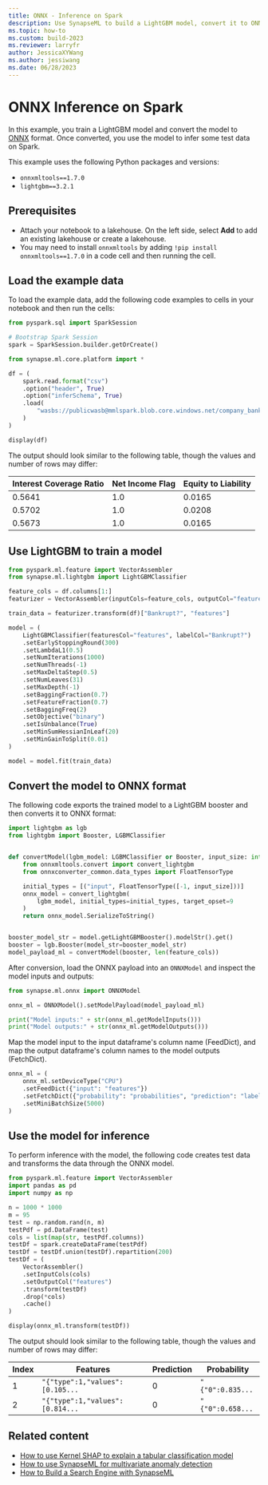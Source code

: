 ```yaml
---
title: ONNX - Inference on Spark
description: Use SynapseML to build a LightGBM model, convert it to ONNX format, then perform inference.
ms.topic: how-to
ms.custom: build-2023
ms.reviewer: larryfr
author: JessicaXYWang
ms.author: jessiwang
ms.date: 06/28/2023
---
```

# ONNX Inference on Spark

In this example, you train a LightGBM model and convert the model to [ONNX](https://onnx.ai/) format. Once converted, you use the model to infer some test data on Spark.

This example uses the following Python packages and versions:

- `onnxmltools==1.7.0`
- `lightgbm==3.2.1`

## Prerequisites

- Attach your notebook to a lakehouse. On the left side, select **Add** to add an existing lakehouse or create a lakehouse.
- You may need to install `onnxmltools` by adding `!pip install onnxmltools==1.7.0` in a code cell and then running the cell.


## Load the example data

To load the example data, add the following code examples to cells in your notebook and then run the cells:

```python
from pyspark.sql import SparkSession

# Bootstrap Spark Session
spark = SparkSession.builder.getOrCreate()

from synapse.ml.core.platform import *
```

```python
df = (
    spark.read.format("csv")
    .option("header", True)
    .option("inferSchema", True)
    .load(
        "wasbs://publicwasb@mmlspark.blob.core.windows.net/company_bankruptcy_prediction_data.csv"
    )
)

display(df)
```

The output should look similar to the following table, though the values and number of rows may differ:

| Interest Coverage Ratio | Net Income Flag | Equity to Liability |
| ----- | ----- | ----- |
| 0.5641 | 1.0 | 0.0165 |
| 0.5702 | 1.0 | 0.0208 |
| 0.5673 | 1.0 | 0.0165 |

## Use LightGBM to train a model

```python
from pyspark.ml.feature import VectorAssembler
from synapse.ml.lightgbm import LightGBMClassifier

feature_cols = df.columns[1:]
featurizer = VectorAssembler(inputCols=feature_cols, outputCol="features")

train_data = featurizer.transform(df)["Bankrupt?", "features"]

model = (
    LightGBMClassifier(featuresCol="features", labelCol="Bankrupt?")
    .setEarlyStoppingRound(300)
    .setLambdaL1(0.5)
    .setNumIterations(1000)
    .setNumThreads(-1)
    .setMaxDeltaStep(0.5)
    .setNumLeaves(31)
    .setMaxDepth(-1)
    .setBaggingFraction(0.7)
    .setFeatureFraction(0.7)
    .setBaggingFreq(2)
    .setObjective("binary")
    .setIsUnbalance(True)
    .setMinSumHessianInLeaf(20)
    .setMinGainToSplit(0.01)
)

model = model.fit(train_data)
```

## Convert the model to ONNX format

The following code exports the trained model to a LightGBM booster and then converts it to ONNX format:

```python
import lightgbm as lgb
from lightgbm import Booster, LGBMClassifier


def convertModel(lgbm_model: LGBMClassifier or Booster, input_size: int) -> bytes:
    from onnxmltools.convert import convert_lightgbm
    from onnxconverter_common.data_types import FloatTensorType

    initial_types = [("input", FloatTensorType([-1, input_size]))]
    onnx_model = convert_lightgbm(
        lgbm_model, initial_types=initial_types, target_opset=9
    )
    return onnx_model.SerializeToString()


booster_model_str = model.getLightGBMBooster().modelStr().get()
booster = lgb.Booster(model_str=booster_model_str)
model_payload_ml = convertModel(booster, len(feature_cols))
```

After conversion, load the ONNX payload into an `ONNXModel` and inspect the model inputs and outputs:

```python
from synapse.ml.onnx import ONNXModel

onnx_ml = ONNXModel().setModelPayload(model_payload_ml)

print("Model inputs:" + str(onnx_ml.getModelInputs()))
print("Model outputs:" + str(onnx_ml.getModelOutputs()))
```

Map the model input to the input dataframe's column name (FeedDict), and map the output dataframe's column names to the model outputs (FetchDict).


```python
onnx_ml = (
    onnx_ml.setDeviceType("CPU")
    .setFeedDict({"input": "features"})
    .setFetchDict({"probability": "probabilities", "prediction": "label"})
    .setMiniBatchSize(5000)
)
```

## Use the model for inference

To perform inference with the model, the following code creates test data and transforms the data through the ONNX model.

```python
from pyspark.ml.feature import VectorAssembler
import pandas as pd
import numpy as np

n = 1000 * 1000
m = 95
test = np.random.rand(n, m)
testPdf = pd.DataFrame(test)
cols = list(map(str, testPdf.columns))
testDf = spark.createDataFrame(testPdf)
testDf = testDf.union(testDf).repartition(200)
testDf = (
    VectorAssembler()
    .setInputCols(cols)
    .setOutputCol("features")
    .transform(testDf)
    .drop(*cols)
    .cache()
)

display(onnx_ml.transform(testDf))
```

The output should look similar to the following table, though the values and number of rows may differ:

| Index | Features | Prediction | Probability |
| ----- | ----- | ----- | ----- |
| 1 | `"{"type":1,"values":[0.105...` | 0 | `"{"0":0.835...` |
| 2 | `"{"type":1,"values":[0.814...` | 0 | `"{"0":0.658...` |

## Related content

- [How to use Kernel SHAP to explain a tabular classification model](tabular-shap-explainer.md)
- [How to use SynapseML for multivariate anomaly detection](isolation-forest-multivariate-anomaly-detection.md)
- [How to Build a Search Engine with SynapseML](create-a-multilingual-search-engine-from-forms.md)
